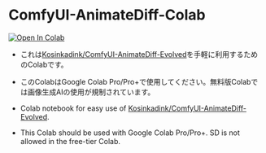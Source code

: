# ComfyUI-AnimateDiff-Colab

<a href="https://colab.research.google.com/github/tfm1102/ComfyUI-AnimateDiff-Colab/blob/main/Comfyui-AnimateDiff-Colab.ipynb">
  <img src="https://colab.research.google.com/assets/colab-badge.svg" alt="Open In Colab"/>
</a>

* これは<a href="[https://colab.research.google.com/github/tfm1102/ComfyUI-AnimateDiff-Colab/blob/main/Comfyui-AnimateDiff-Colab.ipynb](https://github.com/Kosinkadink/ComfyUI-AnimateDiff-Evolved)">Kosinkadink/ComfyUI-AnimateDiff-Evolved</a>を手軽に利用するためのColabです。
* このColabはGoogle Colab Pro/Pro+で使用してください。無料版Colabでは画像生成AIの使用が規制されています。

* Colab notebook for easy use of <a href="[https://colab.research.google.com/github/tfm1102/ComfyUI-AnimateDiff-Colab/blob/main/Comfyui-AnimateDiff-Colab.ipynb](https://github.com/Kosinkadink/ComfyUI-AnimateDiff-Evolved)">Kosinkadink/ComfyUI-AnimateDiff-Evolved</a>.
* This Colab should be used with Google Colab Pro/Pro+. SD is not allowed in the free-tier Colab.

